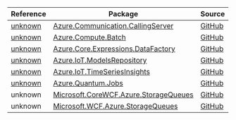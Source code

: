 | Reference | Package | Source |
|---|---|---|
|[unknown](communication.callingserver-readme.md)|[Azure.Communication.CallingServer](https://www.nuget.org/packages/Azure.Communication.CallingServer)|[GitHub](https://github.com/Azure/azure-sdk-for-net/blob/main/sdk/communication/Azure.Communication.CallingServer)|
|[unknown](compute.batch-readme.md)|[Azure.Compute.Batch](https://www.nuget.org/packages/Azure.Compute.Batch)|[GitHub](https://github.com/Azure/azure-sdk-for-net/blob/main/sdk/batch/Azure.Compute.Batch)|
|[unknown](core.expressions.datafactory-readme.md)|[Azure.Core.Expressions.DataFactory](https://www.nuget.org/packages/Azure.Core.Expressions.DataFactory)|[GitHub](https://github.com/Azure/azure-sdk-for-net/blob/main/sdk/core/Azure.Core.Expressions.DataFactory)|
|[unknown](iot.modelsrepository-readme.md)|[Azure.IoT.ModelsRepository](https://www.nuget.org/packages/Azure.IoT.ModelsRepository)|[GitHub](https://github.com/Azure/azure-sdk-for-net/blob/main/sdk/modelsrepository/Azure.IoT.ModelsRepository)|
|[unknown](iot.timeseriesinsights-readme.md)|[Azure.IoT.TimeSeriesInsights](https://www.nuget.org/packages/Azure.IoT.TimeSeriesInsights)|[GitHub](https://github.com/Azure/azure-sdk-for-net/blob/main/sdk/timeseriesinsights/Azure.IoT.TimeSeriesInsights)|
|[unknown](quantum.jobs-readme.md)|[Azure.Quantum.Jobs](https://www.nuget.org/packages/Azure.Quantum.Jobs)|[GitHub](https://github.com/Azure/azure-sdk-for-net/blob/main/sdk/quantum/Azure.Quantum.Jobs)|
|unknown|[Microsoft.CoreWCF.Azure.StorageQueues](https://www.nuget.org/packages/Microsoft.CoreWCF.Azure.StorageQueues)|[GitHub](https://github.com/Azure/azure-sdk-for-net/blob/main/sdk/extension-wcf/Microsoft.CoreWCF.Azure.StorageQueues)|
|unknown|[Microsoft.WCF.Azure.StorageQueues](https://www.nuget.org/packages/Microsoft.WCF.Azure.StorageQueues)|[GitHub](https://github.com/Azure/azure-sdk-for-net/blob/main/sdk/extension-wcf/Microsoft.WCF.Azure.StorageQueues)|
